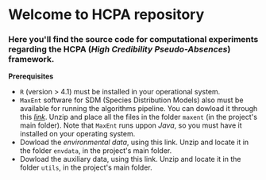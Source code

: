 # Welcome to HCPA repository

### Here you'll find the source code for computational experiments regarding the HCPA (*High Credibility Pseudo-Absences*) framework.

**Prerequisites**

- `R` (version > 4.1) must be installed in your operational system.
- `MaxEnt` software for SDM (Species Distribution Models) also must be available for running the algorithms pipeline. You can dowload it through this [*link*](https://biodiversityinformatics.amnh.org/open_source/maxent/). Unzip and place all the files in the folder `maxent` (in the project's main folder). Note that `MaxEnt` runs uppon *Java*, so you must have it installed on your operating system.
- Dowload the *environmental data*, using this link. Unzip and locate it in the folder `envdata`, in the project's main folder.
- Dowload the auxiliary data, using this link. Unzip and locate it in the folder `utils`, in the project's main folder.
